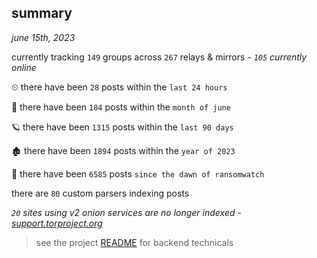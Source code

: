 
## summary
_june 15th, 2023_

currently tracking `149` groups across `267` relays & mirrors - _`105` currently online_

⏲ there have been `28` posts within the `last 24 hours`

🦈 there have been `184` posts within the `month of june`

🪐 there have been `1315` posts within the `last 90 days`

🏚 there have been `1894` posts within the `year of 2023`

🦕 there have been `6585` posts `since the dawn of ransomwatch`

there are `80` custom parsers indexing posts

_`20` sites using v2 onion services are no longer indexed - [support.torproject.org](https://support.torproject.org/onionservices/v2-deprecation/)_

> see the project [README](https://github.com/joshhighet/ransomwatch#ransomwatch--) for backend technicals
